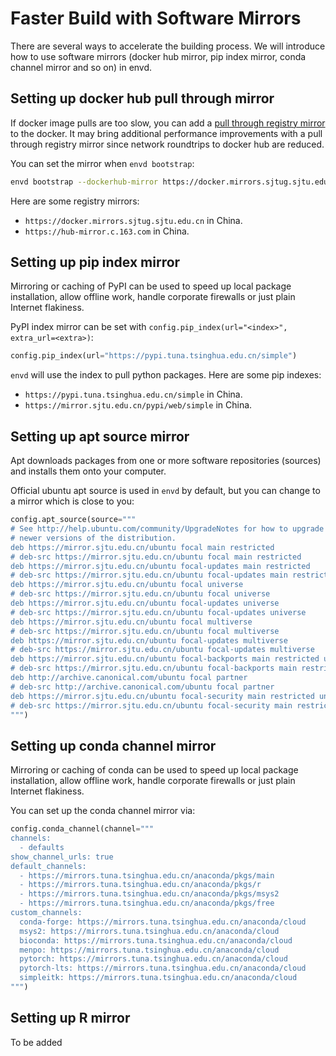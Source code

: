 # Faster Build with Software Mirrors

There are several ways to accelerate the building process. We will introduce how to use software mirrors (docker hub mirror, pip index mirror, conda channel mirror and so on) in envd.

## Setting up docker hub pull through mirror

If docker image pulls are too slow, you can add a [pull through registry mirror](https://docs.docker.com/registry/recipes/mirror/) to the docker. It may bring additional performance improvements with a pull through registry mirror since network roundtrips to docker hub are reduced.

You can set the mirror when `envd bootstrap`:

<custom-title title="Set docker mirror">

```bash 
envd bootstrap --dockerhub-mirror https://docker.mirrors.sjtug.sjtu.edu.cn
```

</custom-title>

Here are some registry mirrors:

- `https://docker.mirrors.sjtug.sjtu.edu.cn` in China.
- `https://hub-mirror.c.163.com` in China.

## Setting up pip index mirror

Mirroring or caching of PyPI can be used to speed up local package installation, allow offline work, handle corporate firewalls or just plain Internet flakiness.

PyPI index mirror can be set with `config.pip_index(url="<index>", extra_url=<extra>)`:

<custom-title title="Set pip index mirror">

```python 
config.pip_index(url="https://pypi.tuna.tsinghua.edu.cn/simple")
```
</custom-title>

`envd` will use the index to pull python packages. Here are some pip indexes:

- `https://pypi.tuna.tsinghua.edu.cn/simple` in China.
- `https://mirror.sjtu.edu.cn/pypi/web/simple` in China.

## Setting up apt source mirror

Apt downloads packages from one or more software repositories (sources) and installs them onto your computer.

Official ubuntu apt source is used in `envd` by default, but you can change to a mirror which is close to you:

<custom-title title="Set apt source mirror">

```python
config.apt_source(source="""
# See http://help.ubuntu.com/community/UpgradeNotes for how to upgrade to
# newer versions of the distribution.
deb https://mirror.sjtu.edu.cn/ubuntu focal main restricted
# deb-src https://mirror.sjtu.edu.cn/ubuntu focal main restricted
deb https://mirror.sjtu.edu.cn/ubuntu focal-updates main restricted
# deb-src https://mirror.sjtu.edu.cn/ubuntu focal-updates main restricted
deb https://mirror.sjtu.edu.cn/ubuntu focal universe
# deb-src https://mirror.sjtu.edu.cn/ubuntu focal universe
deb https://mirror.sjtu.edu.cn/ubuntu focal-updates universe
# deb-src https://mirror.sjtu.edu.cn/ubuntu focal-updates universe
deb https://mirror.sjtu.edu.cn/ubuntu focal multiverse
# deb-src https://mirror.sjtu.edu.cn/ubuntu focal multiverse
deb https://mirror.sjtu.edu.cn/ubuntu focal-updates multiverse
# deb-src https://mirror.sjtu.edu.cn/ubuntu focal-updates multiverse
deb https://mirror.sjtu.edu.cn/ubuntu focal-backports main restricted universe multiverse
# deb-src https://mirror.sjtu.edu.cn/ubuntu focal-backports main restricted universe multiverse
deb http://archive.canonical.com/ubuntu focal partner
# deb-src http://archive.canonical.com/ubuntu focal partner
deb https://mirror.sjtu.edu.cn/ubuntu focal-security main restricted universe multiverse
# deb-src https://mirror.sjtu.edu.cn/ubuntu focal-security main restricted universe multiverse
""")
```
</custom-title>

## Setting up conda channel mirror

Mirroring or caching of conda can be used to speed up local package installation, allow offline work, handle corporate firewalls or just plain Internet flakiness.

You can set up the conda channel mirror via:

<custom-title title="Set conda channel mirror">


```python 
config.conda_channel(channel="""
channels:
  - defaults
show_channel_urls: true
default_channels:
  - https://mirrors.tuna.tsinghua.edu.cn/anaconda/pkgs/main
  - https://mirrors.tuna.tsinghua.edu.cn/anaconda/pkgs/r
  - https://mirrors.tuna.tsinghua.edu.cn/anaconda/pkgs/msys2
  - https://mirrors.tuna.tsinghua.edu.cn/anaconda/pkgs/free
custom_channels:
  conda-forge: https://mirrors.tuna.tsinghua.edu.cn/anaconda/cloud
  msys2: https://mirrors.tuna.tsinghua.edu.cn/anaconda/cloud
  bioconda: https://mirrors.tuna.tsinghua.edu.cn/anaconda/cloud
  menpo: https://mirrors.tuna.tsinghua.edu.cn/anaconda/cloud
  pytorch: https://mirrors.tuna.tsinghua.edu.cn/anaconda/cloud
  pytorch-lts: https://mirrors.tuna.tsinghua.edu.cn/anaconda/cloud
  simpleitk: https://mirrors.tuna.tsinghua.edu.cn/anaconda/cloud
""")
```
</custom-title>

## Setting up R mirror

To be added

